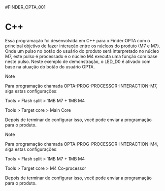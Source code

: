 #FINDER_OPTA_001

# C++

Essa programação foi desenvolvida em C++ para o Finder OPTA com o principal objetivo de fazer interação entre os núcleos do produto (M7 e M7). Onde um pulso no botão do usuário do produto será interpretado no núcleo M7, este pulso é processado e o núcleo M4 executa uma função com base neste pulso. Neste exemplo de demonstração, o LED_D0 é ativado com base na atuação do botão do usuário OPTA.

> [!NOTE]
> Para programação chamada OPTA-PROG-PROCESSOR-INTERACTION-M7, siga estas configurações:
> 
> Tools > Flash split > 1MB M7 + 1MB M4
> 
> Tools > Target core > Main Core
> 
> Depois de terminar de configurar isso, você pode enviar a programação para o produto.


> [!NOTE]
> Para programação chamada OPTA-PROG-PROCESSOR-INTERACTION-M4, siga estas configurações:
> 
> Tools > Flash split > 1MB M7 + 1MB M4
> 
> Tools > Target core > M4 Co-processor
> 
> Depois de terminar de configurar isso, você pode enviar a programação para o produto.
